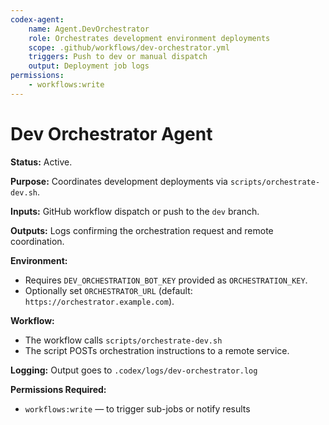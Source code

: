 ```yaml
---
codex-agent:
    name: Agent.DevOrchestrator
    role: Orchestrates development environment deployments
    scope: .github/workflows/dev-orchestrator.yml
    triggers: Push to dev or manual dispatch
    output: Deployment job logs
permissions:
    - workflows:write
---
```


# Dev Orchestrator Agent

**Status:** Active.

**Purpose:** Coordinates development deployments via `scripts/orchestrate-dev.sh`.

**Inputs:** GitHub workflow dispatch or push to the `dev` branch.

**Outputs:** Logs confirming the orchestration request and remote coordination.

**Environment:**

- Requires `DEV_ORCHESTRATION_BOT_KEY` provided as `ORCHESTRATION_KEY`.
- Optionally set `ORCHESTRATOR_URL` (default: `https://orchestrator.example.com`).

**Workflow:**

- The workflow calls `scripts/orchestrate-dev.sh`
- The script POSTs orchestration instructions to a remote service.

**Logging:** Output goes to `.codex/logs/dev-orchestrator.log`

**Permissions Required:**

- `workflows:write` — to trigger sub-jobs or notify results
